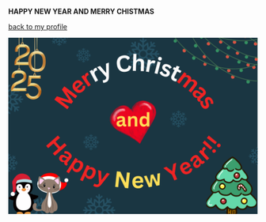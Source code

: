 **HAPPY NEW YEAR AND MERRY CHISTMAS**


[back to my profile](https://qlerdev.github.io/)

![Happy New Year](img/hny_chrismas_punnakan.png)



